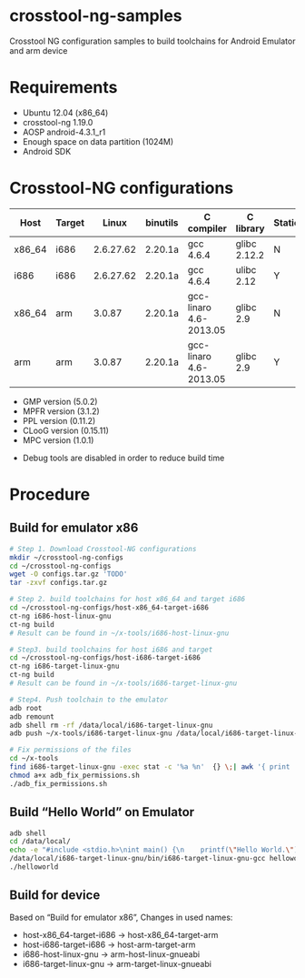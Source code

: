 crosstool-ng-samples
====================

Crosstool NG configuration samples to build toolchains for Android Emulator and arm device

Requirements
============

 - Ubuntu 12.04 (x86_64)
 - crosstool-ng 1.19.0
 - AOSP android-4.3.1_r1
 - Enough space on data partition (1024M)
 - Android SDK


Crosstool-NG configurations
===========================

|  Host  |  Target  | Linux     | binutils | C compiler             | C library    | Static    | Toolchain |
| ------ | -------- | --------- | -------- | ---------------------- | ------------ | --------- | --------- |
| x86_64 | i686     | 2.6.27.62 | 2.20.1a  | gcc 4.6.4              | glibc 2.12.2 | N         | Cross     |
| i686   | i686     | 2.6.27.62 | 2.20.1a  | gcc 4.6.4              | ulibc 2.12   | Y         | Canadian  |
| x86_64 | arm      | 3.0.87    | 2.20.1a  | gcc-linaro 4.6-2013.05 | glibc 2.9    | N         | Cross     |
| arm    | arm      | 3.0.87    | 2.20.1a  | gcc-linaro 4.6-2013.05 | glibc 2.9    | Y         | Canadian  |


 - GMP version (5.0.2) 
 - MPFR version (3.1.2) 
 - PPL version (0.11.2)
 - CLooG version (0.15.11)
 - MPC version (1.0.1) 

* Debug tools are disabled in order to reduce build time

Procedure
=========

Build for emulator x86
----------------------

```bash
# Step 1. Download Crosstool-NG configurations 
mkdir ~/crosstool-ng-configs
cd ~/crosstool-ng-configs
wget -O configs.tar.gz 'TODO'
tar -zxvf configs.tar.gz

# Step 2. build toolchains for host x86_64 and target i686
cd ~/crosstool-ng-configs/host-x86_64-target-i686
ct-ng i686-host-linux-gnu
ct-ng build
# Result can be found in ~/x-tools/i686-host-linux-gnu

# Step3. build toolchains for host i686 and target
cd ~/crosstool-ng-configs/host-i686-target-i686
ct-ng i686-target-linux-gnu
ct-ng build
# Result can be found in ~/x-tools/i686-target-linux-gnu

# Step4. Push toolchain to the emulator
adb root
adb remount
adb shell rm -rf /data/local/i686-target-linux-gnu
adb push ~/x-tools/i686-target-linux-gnu /data/local/i686-target-linux-gnu/

# Fix permissions of the files
cd ~/x-tools
find i686-target-linux-gnu -exec stat -c '%a %n'  {} \;| awk '{ print  "adb shell chmod", $1, "/data/local/"$2; }' > adb_fix_permissions.sh
chmod a+x adb_fix_permissions.sh
./adb_fix_permissions.sh
```

Build “Hello World” on Emulator
-------------------------------

```bash
adb shell
cd /data/local/
echo -e "#include <stdio.h>\nint main() {\n    printf(\"Hello World.\");\n    return 0;\n}" > helloworld.c
/data/local/i686-target-linux-gnu/bin/i686-target-linux-gnu-gcc helloworld.c -o helloworld -static
./helloworld
```

Build for device
----------------

Based on “Build for emulator x86”, 
Changes in used names:
 - host-x86_64-target-i686 -> host-x86_64-target-arm
 - host-i686-target-i686 -> host-arm-target-arm
 - i686-host-linux-gnu -> arm-host-linux-gnueabi
 - i686-target-linux-gnu -> arm-target-linux-gnueabi








